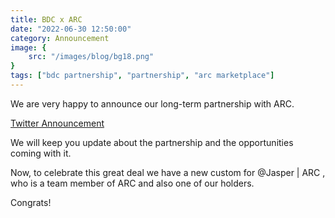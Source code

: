 ```yaml
---
title: BDC x ARC
date: "2022-06-30 12:50:00"
category: Announcement
image: {
	src: "/images/blog/bg18.png"
}
tags: ["bdc partnership", "partnership", "arc marketplace"]
---
```


We are very happy to announce our long-term partnership with ARC. 

[Twitter Announcement](https://twitter.com/baddogscompany/status/1542525330526797824)

We will keep you update about the partnership and the opportunities coming with it. 

Now, to celebrate this great deal we have a new custom for @Jasper | ARC , who is a team member of ARC and also one of our holders. 

Congrats!